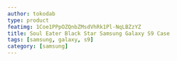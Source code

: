 ```yaml
---
author: tokodab
type: product
featimg: 1Coe1PPpOZQnbZMsdVhRk1Pl-NqLBZzYZ
title: Soul Eater Black Star Samsung Galaxy S9 Case
tags: [samsung, galaxy, s9]
category: [samsung]
---
```

